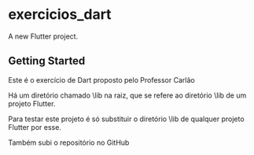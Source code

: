# exercicios_dart

A new Flutter project.

## Getting Started

Este é o exercício de Dart proposto pelo Professor Carlão

Há um diretório chamado \lib na raiz, que se refere ao diretório \lib de um
projeto Flutter.

Para testar este projeto é só substituir o diretório \lib de qualquer projeto Flutter por esse.


Também subi o repositório no GitHub
